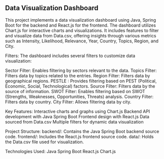 <h2>Data Visualization Dashboard</h2>
This project implements a data visualization dashboard using Java, Spring Boot for the backend and React.js for the frontend. The dashboard utilizes Chart.js for interactive charts and visualizations. It includes features to filter and visualize data from Data.csv, offering insights through various metrics such as Intensity, Likelihood, Relevance, Year, Country, Topics, Region, and City.

Filters:
The dashboard includes several filters to customize data visualization:

Sector Filter: Enables filtering by sectors relevant to the data.
Topics Filter: Filters data by topics related to the entries.
Region Filter: Filters data by geographical regions.
PESTLE : Provides filtering based on PEST (Political, Economic, Social, Technological) factors.
Source Filter: Filters data by the source of information.
SWOT Filter: Enables filtering based on SWOT (Strengths, Weaknesses, Opportunities, Threats) analysis.
Country Filter: Filters data by country.
City Filter: Allows filtering data by city.

Key Features:
Interactive charts and graphs using Chart.js
Backend API development with Java Spring Boot
Frontend design with React.js
Data sourced from Data.csv
Multiple filters for dynamic data visualization

Project Structure:
backend/: Contains the Java Spring Boot backend source code.
frontend/: Includes the React.js frontend source code.
data/: Holds the Data.csv file used for visualization.




Technologies Used:
Java 
Spring Boot
React.js
Chart.js


